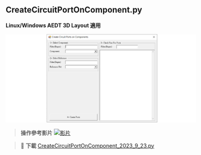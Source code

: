 CreateCircuitPortOnComponent.py
---
**Linux/Windows AEDT 3D Layout 適用**

![2024-03-22_04-45-01](/assets/2024-03-22_04-45-01.png)



> **操作參考影片**
[![影片](https://i.ytimg.com/vi/RwhdYFJ70ws/hqdefault.jpg?sqp=-oaymwEbCKgBEF5IVfKriqkDDggBFQAAiEIYAXABwAEG&rs=AOn4CLByXcOXp1BDyrllbmDIlOHYuAAMlg)](https://www.youtube.com/watch?v=RwhdYFJ70ws&list=PLpbpz5laqqpGKTqmPwByUtVCVtSZwZFUb&index=45)

> :link: **下載**
[CreateCircuitPortOnComponent_2023_9_23.py](/assets/CreateCircuitPortOnComponent_2023_9_23.py)